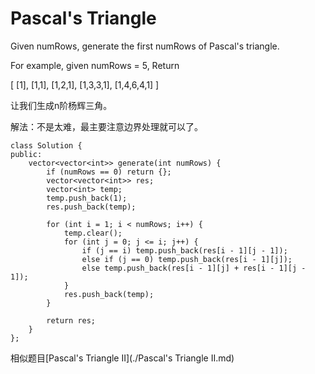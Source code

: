 Pascal's Triangle
==========
Given numRows, generate the first numRows of Pascal's triangle.

For example, given numRows = 5,
Return

[
     [1],
    [1,1],
   [1,2,1],
  [1,3,3,1],
 [1,4,6,4,1]
]

让我们生成n阶杨辉三角。

解法：不是太难，最主要注意边界处理就可以了。

```
class Solution {
public:
    vector<vector<int>> generate(int numRows) {
        if (numRows == 0) return {};
        vector<vector<int>> res;
        vector<int> temp;
        temp.push_back(1);
        res.push_back(temp);

        for (int i = 1; i < numRows; i++) {
            temp.clear();
            for (int j = 0; j <= i; j++) {
                if (j == i) temp.push_back(res[i - 1][j - 1]);
                else if (j == 0) temp.push_back(res[i - 1][j]);
                else temp.push_back(res[i - 1][j] + res[i - 1][j - 1]);
            }
            res.push_back(temp);
        }

        return res;
    }
};
```

相似题目[Pascal's Triangle II](./Pascal's Triangle II.md)
